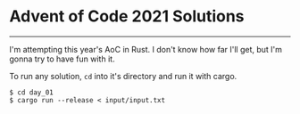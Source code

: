 # Advent of Code 2021 Solutions

---

I'm attempting this year's AoC in Rust.
I don't know how far I'll get, but I'm gonna try to have fun with it.

To run any solution, `cd` into it's directory and run it with cargo.

```
$ cd day_01
$ cargo run --release < input/input.txt
```
